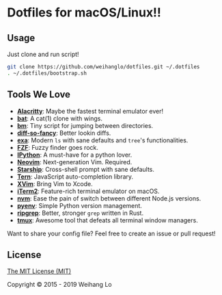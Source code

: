 # Dotfiles for macOS/Linux!!

## Usage

Just clone and run script!

```bash
git clone https://github.com/weihanglo/dotfiles.git ~/.dotfiles
. ~/.dotfiles/bootstrap.sh
```

## Tools We Love

- [**Alacritty**]: Maybe the fastest terminal emulator ever!
- [**bat**]: A cat(1) clone with wings.
- [**bm**]: Tiny script for jumping between directories.
- [**diff-so-fancy**]: Better lookin diffs.
- [**exa**]: Modern `ls` with sane defaults and `tree`'s functionalities.
- [**FZF**]: Fuzzy finder goes rock.
- [**IPython**]: A must-have for a python lover.
- [**Neovim**]: Next-generation Vim. Required.
- [**Starship**]: Cross-shell prompt with sane defaults.
- [**Tern**]: JavaScript auto-completion library.
- [**XVim**]: Bring Vim to Xcode.
- [**iTerm2**]: Feature-rich terminal emulator on macOS.
- [**nvm**]: Ease the pain of switch between different Node.js versions.
- [**pyenv**]: Simple Python version management.
- [**ripgrep**]: Better, stronger `grep` written in Rust.
- [**tmux**]: Awesome tool that defeats all terminal window managers.

Want to share your config file? 
Feel free to create an issue or pull request!

## License

[The MIT License (MIT)](LICENSE)

Copyright © 2015 - 2019 Weihang Lo

[**Alacritty**]: https://github.com/jwilm/alacritty
[**bat**]: https://github.com/sharkdp/bat
[**bm**]: .bm.sh
[**diff-so-fancy**]: https://github.com/so-fancy/diff-so-fancy
[**exa**]: https://the.exa.website/
[**FZF**]: https://github.com/junegunn/fzf
[**IPython**]: https://ipython.org
[**Neovim**]: https://neovim.io
[**Starship**]: https://starship.rs
[**Tern**]: https://ternjs.net
[**XVim**]: http://xvim.org
[**iTerm2**]: https://www.iterm2.com
[**nvm**]: https://github.com/creationix/nvm
[**pyenv**]: https://github.com/pyenv/pyenv
[**ripgrep**]: https://github.com/burntsushi/ripgrep
[**tmux**]: https://tmux.github.io
